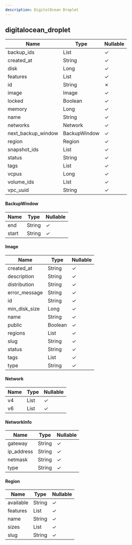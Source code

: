 ```yaml
---
description: DigitalOcean Droplet
---
```

digitalocean_droplet
--------------------

| **Name**           | **Type**     | **Nullable** |
| ------------------ | ------------ | ------------ |
| backup_ids         | List<Int>    | &check;      |
| created_at         | String       | &check;      |
| disk               | Long         | &check;      |
| features           | List<String> | &check;      |
| id                 | String       | &cross;      |
| image              | Image        | &check;      |
| locked             | Boolean      | &check;      |
| memory             | Long         | &check;      |
| name               | String       | &check;      |
| networks           | Network      | &check;      |
| next_backup_window | BackupWindow | &check;      |
| region             | Region       | &check;      |
| snapshot_ids       | List<String> | &check;      |
| status             | String       | &check;      |
| tags               | List<String> | &check;      |
| vcpus              | Long         | &check;      |
| volume_ids         | List<String> | &check;      |
| vpc_uuid           | String       | &check;      |

#### BackupWindow
| **Name** | **Type** | **Nullable** |
| -------- | -------- | ------------ |
| end      | String   | &check;      |
| start    | String   | &check;      |

#### Image
| **Name**      | **Type**     | **Nullable** |
| ------------- | ------------ | ------------ |
| created_at    | String       | &check;      |
| description   | String       | &check;      |
| distribution  | String       | &check;      |
| error_message | String       | &check;      |
| id            | String       | &check;      |
| min_disk_size | Long         | &check;      |
| name          | String       | &check;      |
| public        | Boolean      | &check;      |
| regions       | List<String> | &check;      |
| slug          | String       | &check;      |
| status        | String       | &check;      |
| tags          | List<String> | &check;      |
| type          | String       | &check;      |

#### Network
| **Name** | **Type**          | **Nullable** |
| -------- | ----------------- | ------------ |
| v4       | List<NetworkInfo> | &check;      |
| v6       | List<NetworkInfo> | &check;      |

#### NetworkInfo
| **Name**   | **Type** | **Nullable** |
| ---------- | -------- | ------------ |
| gateway    | String   | &check;      |
| ip_address | String   | &check;      |
| netmask    | String   | &check;      |
| type       | String   | &check;      |

#### Region
| **Name**  | **Type**     | **Nullable** |
| --------- | ------------ | ------------ |
| available | String       | &check;      |
| features  | List<String> | &check;      |
| name      | String       | &check;      |
| sizes     | List<String> | &check;      |
| slug      | String       | &check;      |
